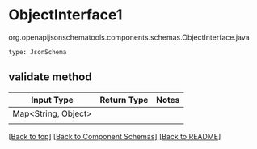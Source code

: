 # ObjectInterface1
org.openapijsonschematools.components.schemas.ObjectInterface.java
```
type: JsonSchema
```

## validate method
| Input Type | Return Type | Notes |
| ---------- | ----------- | ----- |
| Map<String, Object>
 |  | |

[[Back to top]](#top) [[Back to Component Schemas]](../../../README.md#Component-Schemas) [[Back to README]](../../../README.md)

